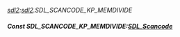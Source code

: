 _[sdl2](../../modules/sdl2/sdl2-module.md):[sdl2](../../modules/sdl2/sdl2-module.md).SDL\_SCANCODE\_KP\_MEMDIVIDE_
##### Const SDL\_SCANCODE\_KP\_MEMDIVIDE:[SDL_Scancode](../../modules/sdl2/sdl2-sdl_scancode.md)
